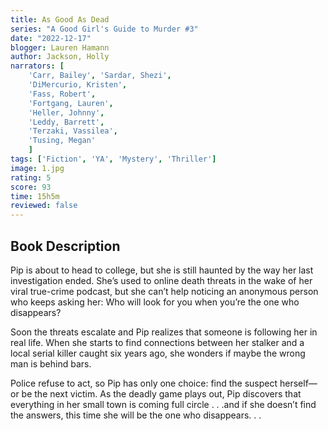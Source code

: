 ```yaml
---
title: As Good As Dead
series: "A Good Girl's Guide to Murder #3"
date: "2022-12-17"
blogger: Lauren Hamann
author: Jackson, Holly
narrators: [
    'Carr, Bailey', 'Sardar, Shezi',
    'DiMercurio, Kristen',
    'Fass, Robert',
    'Fortgang, Lauren',
    'Heller, Johnny',
    'Leddy, Barrett',
    'Terzaki, Vassilea',
    'Tusing, Megan'
    ]
tags: ['Fiction', 'YA', 'Mystery', 'Thriller']
image: 1.jpg
rating: 5
score: 93
time: 15h5m
reviewed: false
---
```


## Book Description
Pip is about to head to college, but she is still haunted by the way her last investigation ended. She’s used to online death threats in the wake of her viral true-crime podcast, but she can’t help noticing an anonymous person who keeps asking her: Who will look for you when you’re the one who disappears?

Soon the threats escalate and Pip realizes that someone is following her in real life. When she starts to find connections between her stalker and a local serial killer caught six years ago, she wonders if maybe the wrong man is behind bars.

Police refuse to act, so Pip has only one choice: find the suspect herself—or be the next victim. As the deadly game plays out, Pip discovers that everything in her small town is coming full circle . . .and if she doesn’t find the answers, this time she will be the one who disappears. . .